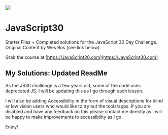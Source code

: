 ![](https://javascript30.com/images/JS3-social-share.png)

# JavaScript30

Starter Files + Completed solutions for the JavaScript 30 Day Challenge. Original Content by Wes Bos (see link below).

Grab the course at [https://JavaScript30.com](https://JavaScript30.com)

## My Solutions: Updated ReadMe

As the JS30 challenge is a few years old, some of the code uses deprecated JS. I will be updating this as I go through each lesson. 

I will also be adding Accessibility in the form of visual descriptions for blind or low vision users who would like to try out the tools/apps. If you are disabled and have any feedback on this please contact me directly as I will be happy to make improvements to accessibility as I go.

Enjoy!

